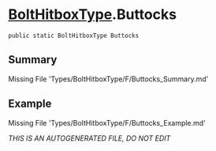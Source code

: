# [BoltHitboxType](Types/BoltHitboxType.md).Buttocks
`public static BoltHitboxType Buttocks`
## Summary
Missing File 'Types/BoltHitboxType/F/Buttocks_Summary.md'
## Example
Missing File 'Types/BoltHitboxType/F/Buttocks_Example.md'

*THIS IS AN AUTOGENERATED FILE, DO NOT EDIT*
